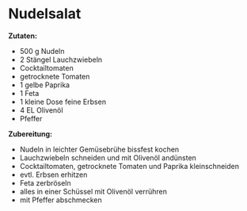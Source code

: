 # Nudelsalat

**Zutaten:**

- 500 g Nudeln
- 2 Stängel Lauchzwiebeln
- Cocktailtomaten
- getrocknete Tomaten
- 1 gelbe Paprika
- 1 Feta
- 1 kleine Dose feine Erbsen
- 4 EL Olivenöl
- Pfeffer

**Zubereitung:**

- Nudeln in leichter Gemüsebrühe bissfest kochen
- Lauchzwiebeln schneiden und mit Olivenöl andünsten
- Cocktailtomaten, getrocknete Tomaten und Paprika kleinschneiden
- evtl. Erbsen erhitzen
- Feta zerbröseln
- alles in einer Schüssel mit Olivenöl verrühren
- mit Pfeffer abschmecken

